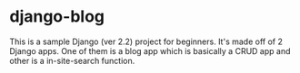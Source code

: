 # django-blog
This is a sample Django (ver 2.2) project for beginners. It's made off of 2 Django apps. One of them is a blog app which is basically a CRUD app and other is a in-site-search function.
